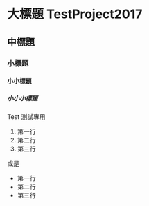 # 大標題 TestProject2017

## 中標題

### 小標題

#### 小小標題

##### 小小小標題

Test 測試專用

1. 第一行
2. 第二行
3. 第三行

或是

* 第一行
* 第二行
* 第三行
